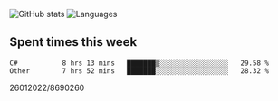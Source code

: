 ![GitHub stats](https://github-readme-stats.vercel.app/api?username=emipa606&theme=github_dark&show_icons=true) 
![Languages](https://github-readme-stats.vercel.app/api/top-langs/?username=emipa606&theme=github_dark&layout=compact)

## Spent times this week
<!--START_SECTION:waka-->

```text
C#           8 hrs 13 mins   ███████▒░░░░░░░░░░░░░░░░░   29.58 %
Other        7 hrs 52 mins   ███████░░░░░░░░░░░░░░░░░░   28.32 %
```

<!--END_SECTION:waka-->


26012022/8690260
